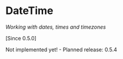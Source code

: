 # DateTime

_Working with dates, times and timezones_

[Since 0.5.0]

<i class="fa fa-wrench fa-2x" aria-hidden="true"></i> Not implemented yet! - Planned release: 0.5.4
